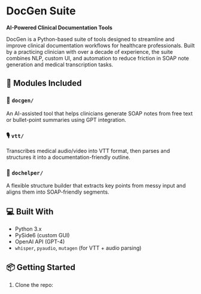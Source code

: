 # DocGen Suite

**AI-Powered Clinical Documentation Tools**

DocGen is a Python-based suite of tools designed to streamline and improve clinical documentation workflows for healthcare professionals. Built by a practicing clinician with over a decade of experience, the suite combines NLP, custom UI, and automation to reduce friction in SOAP note generation and medical transcription tasks.

## 🧩 Modules Included

### 📄 `docgen/`
An AI-assisted tool that helps clinicians generate SOAP notes from free text or bullet-point summaries using GPT integration.

### 🎙️ `vtt/`
Transcribes medical audio/video into VTT format, then parses and structures it into a documentation-friendly outline.

### 🔧 `dochelper/`
A flexible structure builder that extracts key points from messy input and aligns them into SOAP-friendly segments.

## 💻 Built With

- Python 3.x
- PySide6 (custom GUI)
- OpenAI API (GPT-4)
- `whisper`, `pyaudio`, `mutagen` (for VTT + audio parsing)

## 📦 Getting Started

1. Clone the repo:

